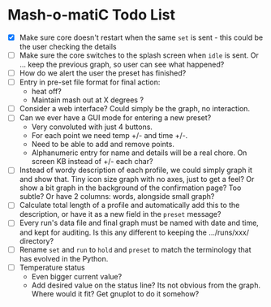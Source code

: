 # Mash-o-matiC Todo List

- [x] Make sure core doesn't restart when the same `set` is sent - this could be the user checking the details
- [ ] Make sure the core switches to the splash screen when `idle` is sent. Or ... keep the previous graph, so user can see what happened?
- [ ] How do we alert the user the preset has finished?
- [ ] Entry in pre-set file format for final action:
    - heat off? 
    - Maintain mash out at X degrees ?
- [ ] Consider a web interface? Could simply be the graph, no interaction.
- [ ] Can we ever have a GUI mode for entering a new preset?
    - Very convoluted with just 4 buttons.
    - For each point we need temp +/- and time +/-. 
    - Need to be able to add and remove points. 
    - Alphanumeric entry for name and details will be a real chore. On screen KB instead of +/- each char?
- [ ] Instead of wordy description of each profile, we could simply graph it and show that. Tiny icon size graph with no axes, just to get a feel? Or show a bit graph in the background of the confirmation page? Too subtle? Or have 2 columns: words, alongside small graph?
- [ ] Calculate total length of a profile and automatically add this to the description, or have it as a new field in the `preset` message?
- [ ] Every run's data file and final graph must be named with date and time, and kept for auditing. Is this any different to keeping the .../runs/xxx/ directory?
- [ ] Rename `set` and `run` to `hold` and `preset` to match the terminology that has evolved in the Python.
- [ ] Temperature status
    - Even bigger current value?
    - Add desired value on the status line? Its not obvious from the graph. Where would it fit? Get gnuplot to do it somehow?
